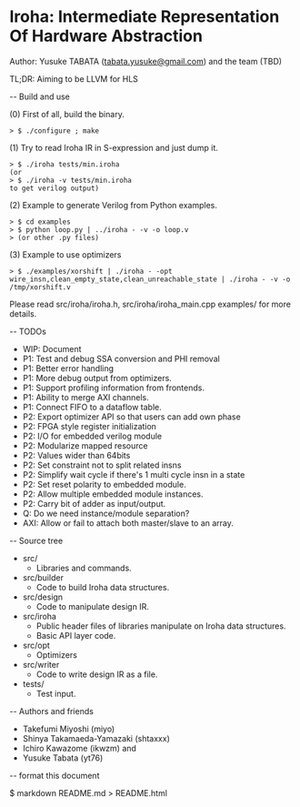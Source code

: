 # Iroha: Intermediate Representation Of Hardware Abstraction
Author: Yusuke TABATA (tabata.yusuke@gmail.com) and the team (TBD)

TL;DR: Aiming to be LLVM for HLS

-- Build and use

(0) First of all, build the binary.

    > $ ./configure ; make

(1) Try to read Iroha IR in S-expression and just dump it.

    > $ ./iroha tests/min.iroha
    (or
    > $ ./iroha -v tests/min.iroha
    to get verilog output)


(2) Example to generate Verilog from Python examples.

    > $ cd examples
    > $ python loop.py | ../iroha - -v -o loop.v
    > (or other .py files)

(3) Example to use optimizers

    > $ ./examples/xorshift | ./iroha - -opt wire_insn,clean_empty_state,clean_unreachable_state | ./iroha - -v -o /tmp/xorshift.v


Please read src/iroha/iroha.h, src/iroha/iroha_main.cpp examples/ for more details.

-- TODOs

* WIP: Document
* P1: Test and debug SSA conversion and PHI removal
* P1: Better error handling
* P1: More debug output from optimizers.
* P1: Support profiling information from frontends.
* P1: Ability to merge AXI channels.
* P1: Connect FIFO to a dataflow table.
* P2: Export optimizer API so that users can add own phase
* P2: FPGA style register initialization
* P2: I/O for embedded verilog module
* P2: Modularize mapped resource
* P2: Values wider than 64bits
* P2: Set constraint not to split related insns
* P2: Simplify wait cycle if there's 1 multi cycle insn in a state
* P2: Set reset polarity to embedded module.
* P2: Allow multiple embedded module instances.
* P2: Carry bit of adder as input/output.
* Q: Do we need instance/module separation?
* AXI: Allow or fail to attach both master/slave to an array.

-- Source tree

* src/
    * Libraries and commands.
* src/builder
    * Code to build Iroha data structures.
* src/design
    * Code to manipulate design IR.
* src/iroha
    * Public header files of libraries manipulate on Iroha data structures.
    * Basic API layer code.
* src/opt
    * Optimizers
* src/writer
    * Code to write design IR as a file.
* tests/
    * Test input.

-- Authors and friends

* Takefumi Miyoshi (miyo)
* Shinya Takamaeda-Yamazaki (shtaxxx)
* Ichiro Kawazome (ikwzm)
and
* Yusuke Tabata (yt76)

-- format this document

$ markdown README.md > README.html

